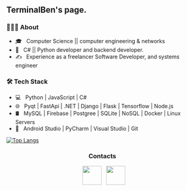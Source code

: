 
        
<h2> TerminalBen's page.</h2>

<h3> 👨🏻‍💻 About </h3>

- 🎓 &nbsp; Computer Science || computer engineering & networks
- 💼 &nbsp; C# || Python developer and backend developer.
- ✍️ &nbsp; Experience as a freelancer Software Developer, and systems engineer

<h3>🛠 Tech Stack</h3>

- 💻 &nbsp; Python | JavaScript | C#
- 🌐 &nbsp; Pyqt | FastApi | .NET | Django | Flask | Tensorflow | Node.js 
- 🛢 &nbsp; MySQL | Firebase | Postgree | SQLite | NoSQL | Docker | Linux Servers
- 🔧 &nbsp; Android Studio | PyCharm | Visual Studio | Git




[![Top Langs](https://github-readme-stats.vercel.app/api/top-langs/?username=TerminalBen&layout=compact&text_color=daf7dc&bg_color=151515)](https://github.com/TerminalBen/github-readme-stats)

          
<h3 align="center"> Contacts </h3>

<p align="center"> 
&nbsp; <a href="https://www.linkedin.com/in/bento-lima-466327125/" target="_blank" rel="noopener noreferrer"><img src="https://img.icons8.com/plasticine/100/000000/linkedin.png" width="50" /></a>
&nbsp; <a href="mailto:bentolima100@gmail.com" target="_blank" rel="noopener noreferrer"><img src="https://img.icons8.com/plasticine/100/000000/gmail.png"  width="50" /></a>
</p>
